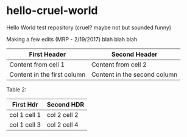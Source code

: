 # hello-cruel-world
Hello World test repository (cruel?  maybe not but sounded funny)

Making a few edits (MRP - 2/19/2017) blah blah blah

First Header | Second Header
------------ | -------------
Content from cell 1 | Content from cell 2
Content in the first column | Content in the second column

Table 2:

First Hdr | Second HDR
--------- | ----------
col 1 cell 1 | col 2 cell 2
col 1 cell 3 | col 2 cell 4
